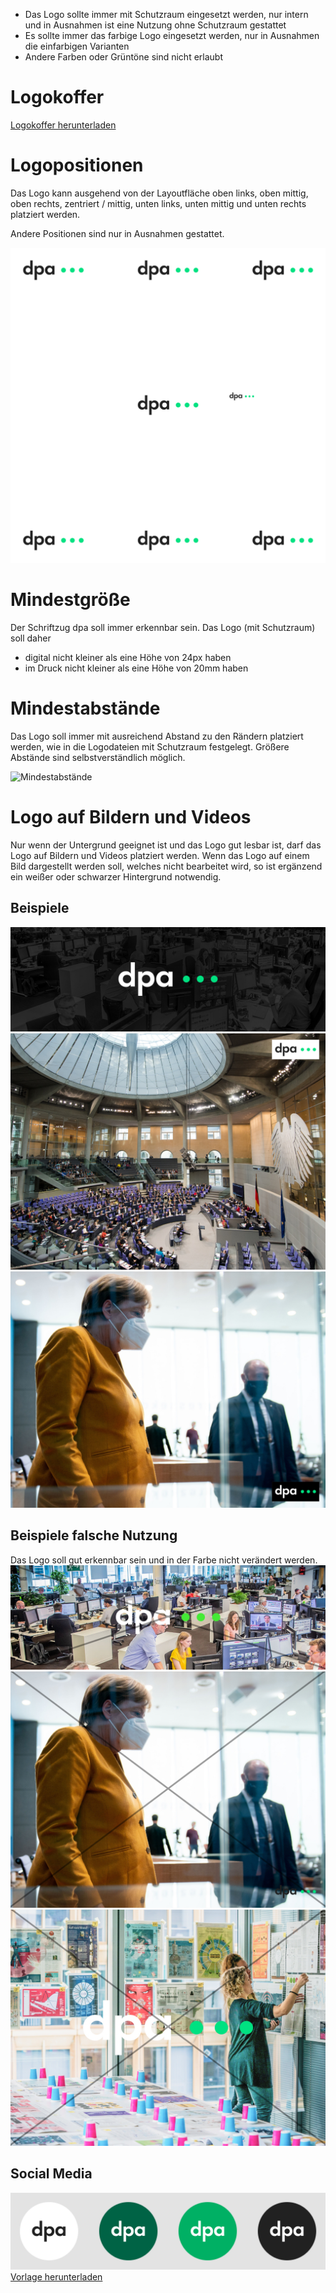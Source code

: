 - Das Logo sollte immer mit Schutzraum eingesetzt werden, nur intern und in Ausnahmen ist eine Nutzung ohne Schutzraum gestattet
- Es sollte immer das farbige Logo eingesetzt werden, nur in Ausnahmen die einfarbigen Varianten
- Andere Farben oder Grüntöne sind nicht erlaubt

# Logokoffer
[Logokoffer herunterladen](dpa_Logokoffer.zip)

# Logopositionen
Das Logo kann ausgehend von der Layoutfläche oben links, oben mittig, oben rechts, zentriert / mittig, unten links, unten mittig und unten rechts platziert werden.

Andere Positionen sind nur in Ausnahmen gestattet.

![Positionen](Positionen.png)

# Mindestgröße

Der Schriftzug dpa soll immer erkennbar sein. Das Logo (mit Schutzraum) soll daher 

- digital nicht kleiner als eine Höhe von 24px haben
- im Druck nicht kleiner als eine Höhe von 20mm haben


# Mindestabstände

Das Logo soll immer mit ausreichend Abstand zu den Rändern platziert werden, wie in die Logodateien mit Schutzraum festgelegt. Größere Abstände sind selbstverständlich möglich.

![Mindestabstände](Mindestabstände.png)

# Logo auf Bildern und Videos
Nur wenn der Untergrund geeignet ist und das Logo gut lesbar ist, darf das Logo auf Bildern und Videos platziert werden. Wenn das Logo auf einem Bild dargestellt werden soll, welches nicht bearbeitet wird, so ist ergänzend ein weißer oder schwarzer Hintergrund notwendig.

## Beispiele
![Beispiel 1](B1.jpg)
![Beispiel 2](B2.jpg)
![Beispiel 3](B3.jpg)

## Beispiele falsche Nutzung
Das Logo soll gut erkennbar sein und in der Farbe nicht verändert werden.
![Falsche Nutzung Beispiel 1](FN1.jpg)
![Falsche Nutzung Beispiel 2](FN2.jpg)
![Falsche Nutzung Beispiel 3](FN3.jpg)




## Social Media
![Social Media](SocialMedia.png)
[Vorlage herunterladen](/dpa_Logo_SocialMedia.zip)


